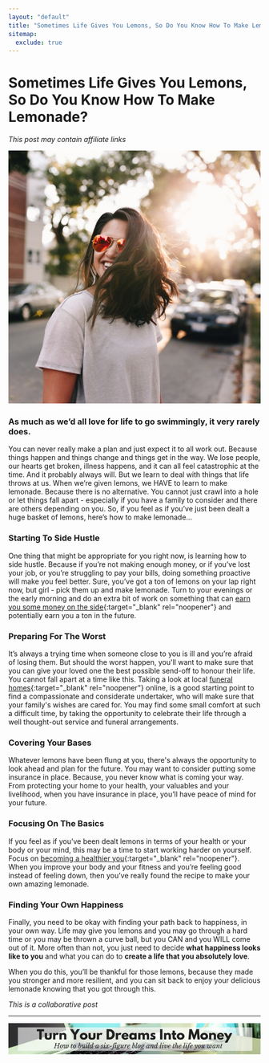 ```yaml
---
layout: "default"
title: "Sometimes Life Gives You Lemons, So Do You Know How To Make Lemonade?"
sitemap:
  exclude: true
---
```

# Sometimes Life Gives You Lemons, So Do You Know How To Make Lemonade?
*This post may contain affiliate links*

<center>
    <img src='/i/2018/life-gives-you-lemons-pic.jpg' alt='woman wearing sunglasses in sun'>
</center>

### As much as we’d all love for life to go swimmingly, it very rarely does. 

You can never really make a plan and just expect it to all work out. Because things happen and things change and things get in the way. We lose people, our hearts get broken, illness happens, and it can all feel catastrophic at the time. And it probably always will. But we learn to deal with things that life throws at us. When we’re given lemons, we HAVE to learn to make lemonade. Because there is no alternative. You cannot just crawl into a hole or let things fall apart - especially if you have a family to consider and there are others depending on you. So, if you feel as if you’ve just been dealt a huge basket of lemons, here’s how to make lemonade...

 
### Starting To Side Hustle
One thing that might be appropriate for you right now, is learning how to side hustle. Because if you’re not making enough money, or if you’ve lost your job, or you’re struggling to pay your bills, doing something proactive will make you feel better. Sure, you’ve got a ton of lemons on your lap right now, but girl - pick them up and make lemonade. Turn to your evenings or the early morning and do an extra bit of work on something that can [earn you some money on the side](/posts/first-six-money-makers.html){:target="_blank" rel="noopener"} and potentially earn you a ton in the future.

### Preparing For The Worst
It’s always a trying time when someone close to you is ill and you’re afraid of losing them. But should the worst happen, you'll want to make sure that you can give your loved one the best possible send-off to honour their life. You cannot fall apart at a time like this. Taking a look at local [funeral homes](https://heartofenglandfuneralcare.co.uk/funeral/funeral-homes/daventry/){:target="_blank" rel="noopener"} online, is a good starting point to find a compassionate and considerate undertaker, who will make sure that your family's wishes are cared for. You may find some small comfort at such a difficult time, by taking the opportunity to celebrate their life through a well thought-out service and funeral arrangements.

### Covering Your Bases
Whatever lemons have been flung at you, there's always the opportunity to look ahead and plan for the future. You may want to consider putting some insurance in place. Because, you never know what is coming your way. From protecting your home to your health, your valuables and your livelihood, when you have insurance in place, you’ll have peace of mind for your future.

### Focusing On The Basics
If you feel as if you’ve been dealt lemons in terms of your health or your body or your mind, this may be a time to start working harder on yourself. Focus on [becoming a healthier you](https://www.realbuzz.com/articles-interests/health/article/health-commandments-must-do-rules-for-a-better-you/){:target="_blank" rel="noopener"}. When you improve your body and your fitness and you’re feeling good instead of feeling down, then you’ve really found the recipe to make your own amazing lemonade.

### Finding Your Own Happiness
Finally, you need to be okay with finding your path back to happiness, in your own way. Life may give you lemons and you may go through a hard time or you may be thrown a curve ball, but you CAN and you WILL come out of it. More often than not, you just need to decide **what happiness looks like to you** and what you can do to **create a life that you absolutely love**. 

When you do this, you’ll be thankful for those lemons, because they made you stronger and more resilient, and you can sit back to enjoy your delicious lemonade knowing that you got through this.


*This is a collaborative post*

***

<!-- START ADVERTISER: Emma Drew turn your dreams course -->
<center>
<a href="http://bit.ly/turnyourdreamsintomoney" target="_blank"><img src='/aff/turn-your-dreams-into-money-728x90.png' alt='Turn Your Dreams Into Money link to course' /></a>
</center>
<!-- END ADVERTISER: Emma Drew turn your dreams course -->












